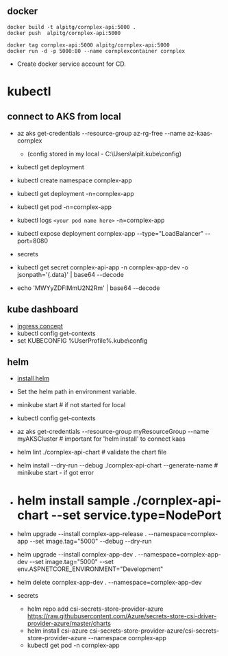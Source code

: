 
## docker
```
docker build -t alpitg/cornplex-api:5000 .
docker push  alpitg/cornplex-api:5000    

docker tag cornplex-api:5000 alpitg/cornplex-api:5000
docker run -d -p 5000:80 --name cornplexcontainer cornplex
```
- Create docker service account for CD.

# kubectl

## connect to AKS from local
- az aks get-credentials --resource-group az-rg-free --name az-kaas-cornplex
    - (config stored in my local - C:\Users\alpit\.kube\config)
-  kubectl get deployment
- kubectl create namespace cornplex-app
- kubectl get deployment -n=cornplex-app
- kubectl get pod -n=cornplex-app
- kubectl logs `<your pod name here>` -n=cornplex-app
- kubectl expose deployment cornplex-app --type="LoadBalancer" --port=8080

- secrets
- kubectl get secret cornplex-api-app  -n cornplex-app-dev  -o jsonpath='{.data}' | base64 --decode
- echo 'MWYyZDFlMmU2N2Rm' | base64 --decode

## kube dashboard
- [ingress concept](https://kubernetes.io/docs/concepts/services-networking/ingress/)
- kubectl config get-contexts
- set KUBECONFIG %UserProfile%\.kube\config

## helm
- [install helm](https://github.com/helm/helm/releases)
- Set the helm path in environment variable.
- minikube start  # if not started for local
- kubectl config get-contexts

- az aks get-credentials --resource-group myResourceGroup --name myAKSCluster  # important for 'helm install' to connect kaas

- helm lint ./cornplex-api-chart    # validate the chart file
- helm install --dry-run --debug ./cornplex-api-chart --generate-name   # minikube start - if got error
- # helm install sample ./cornplex-api-chart --set service.type=NodePort
- helm upgrade --install cornplex-app-release . --namespace=cornplex-app --set image.tag="5000" --debug --dry-run
- helm upgrade --install cornplex-app-dev . --namespace=cornplex-app-dev --set image.tag="5000" --set env.ASPNETCORE_ENVIRONMENT="Development"                                     
- helm delete cornplex-app-dev . --namespace=cornplex-app-dev 

- secrets
  -  helm repo add csi-secrets-store-provider-azure https://raw.githubusercontent.com/Azure/secrets-store-csi-driver-provider-azure/master/charts
  -   helm install csi-azure csi-secrets-store-provider-azure/csi-secrets-store-provider-azure --namespace cornplex-app
  -    kubectl get pod -n cornplex-app